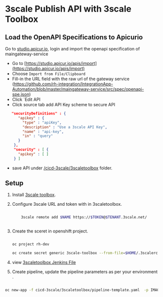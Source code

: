 # 3scale Publish API with 3scale Toolbox


##  Load the OpenAPI Specifications to Apicurio

Go to [studio.apicur.io](https://studio.apicur.io/), login and import the openapi specification of maingateway-service

* Go to [https://studio.apicur.io/apis/import](https://studio.apicur.io/apis/import)
* Choose `Import from File/Clipboard`
* Fill-in the URL field with the raw url of the gateway service (https://github.com/rh-integration/IntegrationApp-Automation/blob/master/maingateway-service/src/spec/openapi-spe.json)
* Click `Edit API
* Click source tab add API Key scheme to secure API

```json
   "securityDefinitions" : {
      "apikey" : {
        "type" : "apiKey",
        "description" : "Use a 3scale API Key",
        "name" : "api-key",
        "in" : "query"
      }
    },
    "security" : [ {
      "apikey" : [ ]
    } ]

```
* save API under [/cicd-3scale/3scaletoolbox](/cicd-3scale/3scaletoolbox) folder.


## Setup

1. Install [3scale toolbox](https://github.com/3scale/3scale_toolbox/blob/master/README.md#installation).

2. Configure 3scale URL and token with in 3scaletoolbox.
	
	```sh
	
		3scale remote add $NAME https://$TOKEN@$TENANT.3scale.net/
		
	```
3. Create the sceret in openshift project.

	```sh
	
	oc project rh-dev
	
	oc create secret generic 3scale-toolbox --from-file=$HOME/.3scalerc.yaml
	```

4. view [3scaletoolbox Jenkins File](https://raw.githubusercontent.com/rh-integration/IntegrationApp-Automation/toolbox-change/cicd-3scale/3scaletoolbox/Jenkinsfile)

5. Create pipeline, update the pipeline parameters as per your environment .

```sh

oc new-app -f cicd-3scale/3scaletoolbox/pipeline-template.yaml  -p IMAGE_NAMESPACE=rh-dev -p DEV_PROJECT=rh-dev -p TEST_PROJECT=rh-test -p PROD_PROJECT=rh-prod 

```




